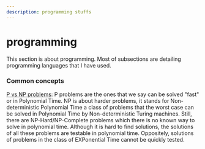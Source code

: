 ```yaml
---
description: programming stuffs
---
```


# programming

This section is about programming. Most of subsections are detailing programming languages that I have used.

### Common concepts

[P vs NP problems](https://www.youtube.com/watch?v=YX40hbAHx3s): P problems are the ones that we say can be solved "fast" or in Polynomial Time. NP is about harder problems, it stands for Non-deterministic Polynomial Time a class of problems that the worst case can be solved in Polynomial Time by Non-deterministic Turing machines. Still, there are NP-Hard/NP-Complete problems which there is no known way to solve in polynomial time. Although it is hard to find solutions, the solutions of all these problems are testable in polynomial time. Oppositely, solutions of problems in the class of EXPonential Time cannot be quickly tested.



